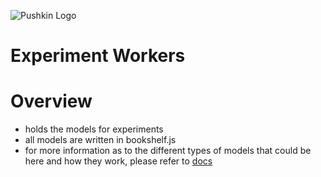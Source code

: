 ![Pushkin Logo](http://i.imgur.com/ncRJMJ5.png)

# Experiment Workers

# Overview
* holds the models for experiments
* all models are written in bookshelf.js 
* for more information as to the different types of models that could be here and how they work, please refer to [docs](http://github.com/pushkin-consortium/db-worker)
